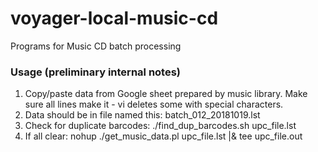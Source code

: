 # voyager-local-music-cd
Programs for Music CD batch processing

### Usage (preliminary internal notes)
1. Copy/paste data from Google sheet prepared by music library.  Make sure all lines make it - vi deletes some with special characters.
2. Data should be in file named this: batch_012_20181019.lst
3. Check for duplicate barcodes: ./find_dup_barcodes.sh upc_file.lst
4. If all clear: nohup ./get_music_data.pl upc_file.lst |& tee upc_file.out
